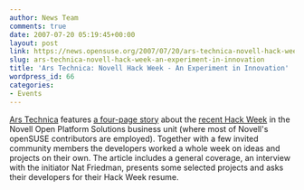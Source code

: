 ```yaml
---
author: News Team
comments: true
date: 2007-07-20 05:19:45+00:00
layout: post
link: https://news.opensuse.org/2007/07/20/ars-technica-novell-hack-week-an-experiment-in-innovation/
slug: ars-technica-novell-hack-week-an-experiment-in-innovation
title: 'Ars Technica: Novell Hack Week - An Experiment in Innovation'
wordpress_id: 66
categories:
- Events
---
```


[Ars Technica](//arstechnica.com/) features [a four-page story](//arstechnica.com/articles/culture/novell-hack-week-an-experiment-in-innovation.ars/1) about the [recent Hack Week](//news.opensuse.org/?p=30) in the Novell Open Platform Solutions business unit (where most of Novell's openSUSE contributors are employed). Together with a few invited community members the developers worked a whole week on ideas and projects on their own. The article includes a general coverage, an interview with the initiator Nat Friedman, presents some selected projects and asks their developers for their Hack Week resume.
